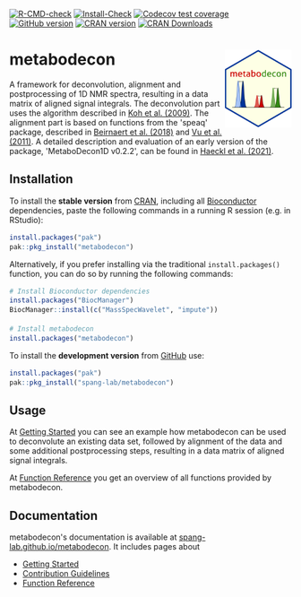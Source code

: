 <!-- badges: start -->
[![R-CMD-check](https://github.com/spang-lab/metabodecon/actions/workflows/R-CMD-check.yaml/badge.svg)](https://github.com/spang-lab/metabodecon/actions/workflows/R-CMD-check.yaml)
[![Install-Check](https://github.com/spang-lab/metabodecon/actions/workflows/test-install.yaml/badge.svg)](https://github.com/spang-lab/metabodecon/actions/workflows/test-install.yaml)
[![Codecov test coverage](https://codecov.io/gh/spang-lab/metabodecon/branch/main/graph/badge.svg)](https://app.codecov.io/gh/spang-lab/metabodecon?branch=main)
[![GitHub version](https://img.shields.io/github/v/release/spang-lab/metabodecon?label=GitHub&color=blue)](https://github.com/spang-lab/metabodecon/releases)
[![CRAN version](https://img.shields.io/cran/v/metabodecon?label=CRAN&color=blue)](https://cran.r-project.org/package=metabodecon)
[![CRAN Downloads](https://cranlogs.r-pkg.org/badges/grand-total/metabodecon)](https://cranlogs.r-pkg.org/badges/grand-total/metabodecon)
<!-- badges: end -->

# metabodecon <img src="man/figures/logo.svg" alt="man/figures/logo.svg" align="right" height="138" />

A framework for deconvolution, alignment and postprocessing of 1D NMR spectra, resulting in a data matrix of aligned signal integrals. The deconvolution part uses the algorithm described in [Koh et al. (2009)](https://doi.org/10.1016/j.jmr.2009.09.003). The alignment part is based on functions from the 'speaq' package, described in [Beirnaert et al. (2018)](https://doi.org/10.1371/journal.pcbi.1006018) and [Vu et al. (2011)](https://doi.org/doi:10.1186/1471-2105-12-405). A detailed description and evaluation of an early version of the package, 'MetaboDecon1D v0.2.2', can be found in [Haeckl et al. (2021)](https://doi.org/doi:10.3390/metabo11070452).

## Installation

To install the **stable version** from [CRAN](https://cran.r-project.org/), including all [Bioconductor](https://www.bioconductor.org/) dependencies, paste the following commands in a running R session (e.g. in RStudio):

```R
install.packages("pak")
pak::pkg_install("metabodecon")
```

Alternatively, if you prefer installing via the traditional `install.packages()` function, you can do so by running the following commands:

```R
# Install Bioconductor dependencies
install.packages("BiocManager")
BiocManager::install(c("MassSpecWavelet", "impute"))

# Install metabodecon
install.packages("metabodecon")
```

To install the **development version** from [GitHub](https://github.com/spang-lab/metabodecon/) use:

```R
install.packages("pak")
pak::pkg_install("spang-lab/metabodecon")
```

## Usage

At [Getting Started](https://spang-lab.github.io/metabodecon/articles/Get_Started.html) you can see an example how metabodecon can be used to deconvolute an existing data set, followed by alignment of the data and some additional postprocessing steps, resulting in a data matrix of aligned signal integrals.

At [Function Reference](https://spang-lab.github.io/metabodecon/reference/index.html) you get an overview of all functions provided by metabodecon.

## Documentation

metabodecon's documentation is available at [spang-lab.github.io/metabodecon](https://spang-lab.github.io/metabodecon/). It includes pages about

- [Getting Started](https://spang-lab.github.io/metabodecon/articles/Get_Started.html)
- [Contribution Guidelines](https://spang-lab.github.io/metabodecon/articles/Contributing.html)
- [Function Reference](https://spang-lab.github.io/metabodecon/reference/index.html)
